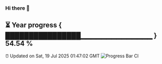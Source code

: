 ### Hi there 👋
⏳ Year progress { ████████████████▁▁▁▁▁▁▁▁▁▁▁▁▁▁ } 54.54 %
---
⏰ Updated on Sat, 19 Jul 2025 01:47:02 GMT
![Progress Bar CI](https://github.com/liununu/liununu/workflows/Progress%20Bar%20CI/badge.svg)
